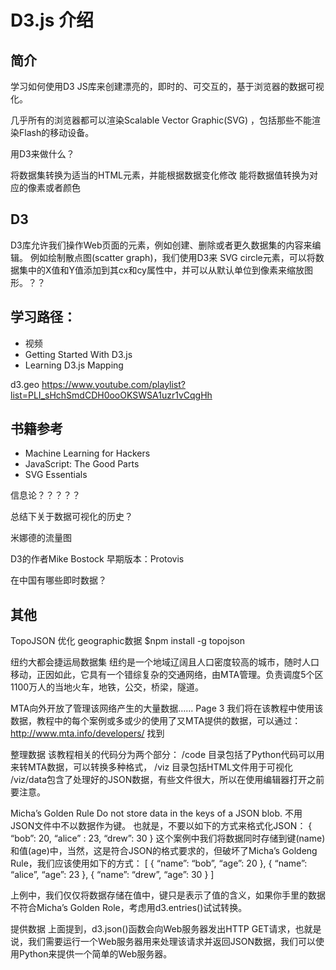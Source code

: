 # D3.js 介绍

## 简介
学习如何使用D3 JS库来创建漂亮的，即时的、可交互的，基于浏览器的数据可视化。

几乎所有的浏览器都可以渲染Scalable Vector Graphic(SVG) ，包括那些不能渲染Flash的移动设备。

用D3来做什么？

将数据集转换为适当的HTML元素，并能根据数据变化修改
能将数据值转换为对应的像素或者颜色

## D3
D3库允许我们操作Web页面的元素，例如创建、删除或者更久数据集的内容来编辑。
例如绘制散点图(scatter graph)，我们使用D3来 SVG circle元素，可以将数据集中的X值和Y值添加到其cx和cy属性中，并可以从默认单位到像素来缩放图形。？？

## 学习路径：
* 视频
* Getting Started With D3.js
* Learning D3.js Mapping

d3.geo
https://www.youtube.com/playlist?list=PLI_sHchSmdCDH0ooOKSWSA1uzr1vCqgHh

## 书籍参考

- Machine Learning for Hackers
- JavaScript: The Good Parts
- SVG Essentials

信息论？？？？？

总结下关于数据可视化的历史？

米娜德的流量图

D3的作者Mike Bostock
早期版本：Protovis

在中国有哪些即时数据？

## 其他
TopoJSON 优化 geographic数据
$npm install -g topojson

纽约大都会捷运局数据集
纽约是一个地域辽阔且人口密度较高的城市，随时人口移动，正因如此，它具有一个错综复杂的交通网络，由MTA管理。负责调度5个区1100万人的当地火车，地铁，公交，桥梁，隧道。

MTA向外开放了管理该网络产生的大量数据…… Page 3
我们将在该教程中使用该数据，教程中的每个案例或多或少的使用了又MTA提供的数据，可以通过：http://www.mta.info/developers/ 找到

整理数据
该教程相关的代码分为两个部分：
/code 目录包括了Python代码可以用来转MTA数据，可以转换多种格式，
/viz 目录包括HTML文件用于可视化
/viz/data包含了处理好的JSON数据，有些文件很大，所以在使用编辑器打开之前要注意。

Micha’s Golden Rule
Do not store data in the keys of a JSON blob.
不用JSON文件中不以数据作为键。
也就是，不要以如下的方式来格式化JSON：
{
     “bob”: 20,
     “alice” : 23,
     “drew”: 30
}
这个案例中我们将数据同时存储到键(name) 和值(age)中，当然，这是符合JSON的格式要求的，但破坏了Micha’s Goldeng Rule，我们应该使用如下的方式：
[
     {
          “name”: “bob”,
          “age”: 20
     },
     {
           “name”: “alice”,
           “age”: 23
     },
     {
          “name”: “drew”,
          “age”: 30
     }
]

上例中，我们仅仅将数据存储在值中，键只是表示了值的含义，如果你手里的数据不符合Micha’s Golden Role，考虑用d3.entries()试试转换。

提供数据
上面提到，d3.json()函数会向Web服务器发出HTTP GET请求，也就是说，我们需要运行一个Web服务器用来处理该请求并返回JSON数据，我们可以使用Python来提供一个简单的Web服务器。
